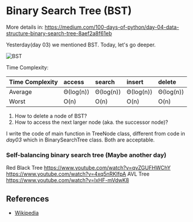 # Binary Search Tree (BST)

More details in:
https://medium.com/100-days-of-python/day-04-data-structure-binary-search-tree-8aef2a8f61eb

Yesterday(day 03) we mentioned BST. Today, let's go deeper. 

![BST](https://upload.wikimedia.org/wikipedia/commons/thumb/d/da/Binary_search_tree.svg/300px-Binary_search_tree.svg.png)

Time Complexity:

| Time Complexity    | access    | search    | insert    | delete    |
| :------            | :-----    | :-----    | :-----    | :-----    |
| Average            | Θ(log(n)) | Θ(log(n)) | Θ(log(n)) | Θ(log(n)) |
| Worst              | O(n)      | O(n)      | O(n)      | O(n)      |

1. How to delete a node of BST?
2. How to access the next larger node (aka. the successor node)?

I write the code of main function in TreeNode class, different from code in *day03* which in BinarySearchTree class.
Both are acceptable.

### Self-balancing binary search tree (Maybe another day)
Red Black Tree
https://www.youtube.com/watch?v=qvZGUFHWChY
https://www.youtube.com/watch?v=4xq5nRKIfpA
AVL Tree
https://www.youtube.com/watch?v=lxHF-mVdwK8

## References

- [Wikipedia](https://en.wikipedia.org/wiki/Binary_search_tree)
